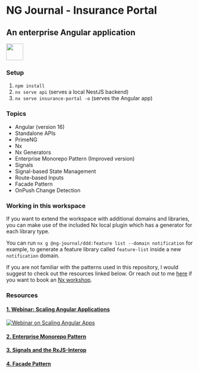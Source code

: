 # NG Journal - Insurance Portal
## An enterprise Angular application

<a alt="NG Journal Logog" href="https://ng-journal.com" target="_blank" rel="noreferrer"><img src="https://ng-journal.com/assets/ng-journal.png" width="45"></a>

### Setup

1. `npm install`
1. `nx serve api` (serves a local NestJS backend)
1. `nx serve insurance-portal -o` (serves the Angular app)

### Topics

- Angular (version 16)
- Standalone APIs
- PrimeNG
- Nx
- Nx Generators
- Enterprise Monorepo Pattern (Improved version)
- Signals
- Signal-based State Management
- Route-based Inputs
- Facade Pattern
- OnPush Change Detection


### Working in this workspace

If you want to extend the workspace with additional domains and libraries, you can make use of the included Nx local plugin which has a generator for each library type. 

You can run `nx g @ng-journal/ddd:feature list --domain notification` for example, to generate a feature library called `feature-list` inside a new `notification` domain.

If you are not familiar with the patterns used in this repository, I would suggest to check out the resources linked below. Or reach out to me [here](https://www.ng-journal.com/contact) if you want to book an [Nx workshop](https://www.ng-journal.com/workshops/nx-scaling-angular-applications).

### Resources

#### [1. Webinar: Scaling Angular Applications](https://www.youtube.com/watch?v=FtmtNP6qNis&t=100s&ab_channel=StefanHaas)
[![Webinar on Scaling Angular Apps](https://i.imgur.com/YhQSX9u.png)](https://www.youtube.com/watch?v=FtmtNP6qNis&t=100s&ab_channel=StefanHaas "Webinar: Scaling Angular Applications")

#### [2. Enterprise Monorepo Pattern](https://ng-journal.com/blog/2022-12-19-the-enterprise-monorepo-angular-patterns/)

#### [3. Signals and the RxJS-Interop](https://ng-journal.com/blog/2023-04-25-signals-and-the-rxjs-interop/)

#### [4. Facade Pattern](https://ng-journal.com/blog/2022-12-08-ngrx-component-store-meets-facade-pattern/)

